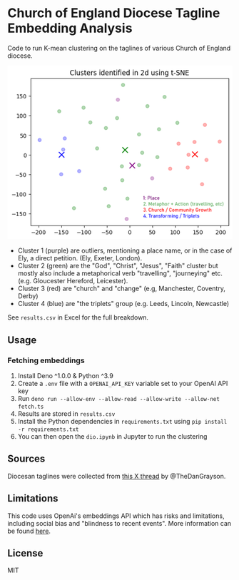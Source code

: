 # Church of England Diocese Tagline Embedding Analysis

Code to run K-mean clustering on the taglines of various Church of England diocese.

![result](embeddings.png)

- Cluster 1 (purple) are outliers, mentioning a place name, or in the case of Ely, a direct petition. (Ely, Exeter, London).
- Cluster 2 (green) are the "God", "Christ", "Jesus", "Faith" cluster but mostly also include a metaphorical verb "travelling", "journeying" etc. (e.g. Gloucester
Hereford, Leicester).
- Cluster 3 (red) are "church" and "change" (e.g, Manchester, Coventry, Derby)
- Cluster 4 (blue) are "the triplets" group (e.g. Leeds, Lincoln, Newcastle)

See `results.csv` in Excel for the full breakdown.

## Usage

### Fetching embeddings
1. Install Deno ^1.0.0 & Python ^3.9
2. Create a `.env` file with a `OPENAI_API_KEY` variable set to your OpenAI API key
3. Run `deno run --allow-env --allow-read --allow-write --allow-net fetch.ts`
4. Results are stored in `results.csv`
5. Install the Python dependencies in `requirements.txt` using `pip install -r requirements.txt`
6. You can then open the `dio.ipynb` in Jupyter to run the clustering

## Sources
Diocesan taglines were collected from [this X thread](https://twitter.com/TheDanGrayson/status/1743579845546656237) by @TheDanGrayson.

## Limitations

This code uses OpenAi's embeddings API which has risks and limitations, including social bias and "blindness to recent events". More information can be found [here](https://platform.openai.com/docs/guides/embeddings/limitations-risks).

## License
MIT
